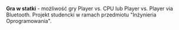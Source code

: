 **Gra w statki** - możliwość gry Player vs. CPU lub Player vs. Player via Bluetooth. Projekt studencki w ramach przedmiotu "Inżynieria Oprogramowania".